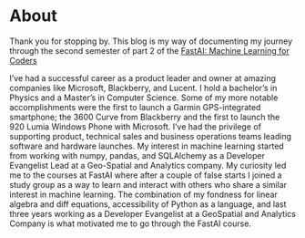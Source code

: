 # About

Thank you for stopping by. This blog is my way of documenting my journey
through the second semester of part 2 of the [FastAI: Machine Learning
for Coders](https://course.fast.ai/)

I’ve had a successful career as a product leader and owner at amazing
companies like Microsoft, Blackberry, and Lucent. I hold a bachelor’s in
Physics and a Master’s in Computer Science. Some of my more notable
accomplishments were the first to launch a Garmin GPS-integrated
smartphone; the 3600 Curve from Blackberry and the first to launch the
920 Lumia Windows Phone with Microsoft. I’ve had the privilege of
supporting product, technical sales and business operations teams
leading software and hardware launches. My interest in machine learning
started from working with numpy, pandas, and SQLAlchemy as a Developer
Evangelist Lead at a Geo-Spatial and Analytics company. My curiosity led
me to the courses at FastAI where after a couple of false starts I
joined a study group as a way to learn and interact with others who
share a similar interest in machine learning. The combination of my
fondness for linear algebra and diff equations, accessibility of Python
as a language, and last three years working as a Developer Evangelist at
a GeoSpatial and Analytics Company is what motivated me to go through
the FastAI course.
